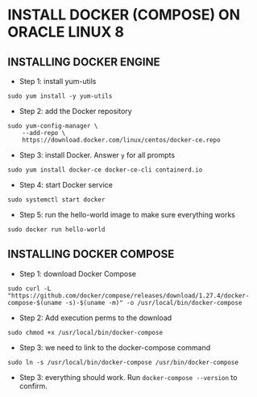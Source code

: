 # INSTALL DOCKER (COMPOSE) ON ORACLE LINUX 8

## INSTALLING DOCKER ENGINE

- Step 1: install yum-utils

```
sudo yum install -y yum-utils
```

- Step 2: add the Docker repository

```
sudo yum-config-manager \
    --add-repo \
    https://download.docker.com/linux/centos/docker-ce.repo
```

- Step 3: install Docker. Answer `y` for all prompts

```
sudo yum install docker-ce docker-ce-cli containerd.io
```

- Step 4: start Docker service

```
sudo systemctl start docker
```

- Step 5: run the hello-world image to make sure everything works

```
sudo docker run hello-world
```

## INSTALLING DOCKER COMPOSE

- Step 1: download Docker Compose

```
sudo curl -L "https://github.com/docker/compose/releases/download/1.27.4/docker-compose-$(uname -s)-$(uname -m)" -o /usr/local/bin/docker-compose
```

- Step 2: Add execution perms to the download

```
sudo chmod +x /usr/local/bin/docker-compose
```

- Step 3: we need to link to the docker-compose command

```
sudo ln -s /usr/local/bin/docker-compose /usr/bin/docker-compose
```

- Step 3: everything should work. Run `docker-compose --version` to confirm.